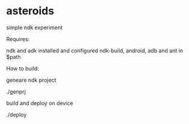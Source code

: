 asteroids
=========

simple ndk experiment

Requires:

ndk and adk installed and configured
ndk-build, android, adb and ant in $path

How to build:

geneare ndk project

./genprj

build and deploy on device

./deploy
